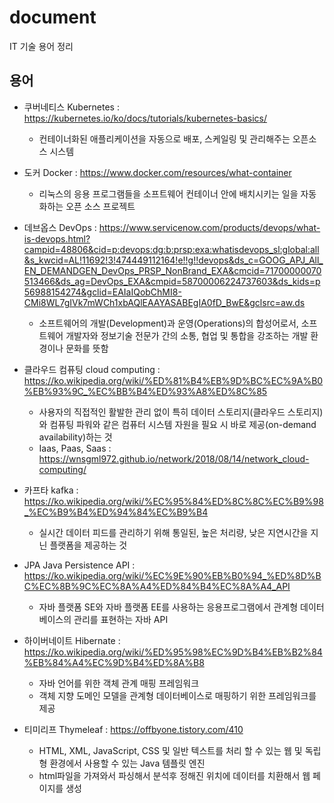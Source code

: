 # document
IT 기술 용어 정리

## 용어
  - 쿠버네티스 Kubernetes : https://kubernetes.io/ko/docs/tutorials/kubernetes-basics/
    * 컨테이너화된 애플리케이션을 자동으로 배포, 스케일링 및 관리해주는 오픈소스 시스템
    
  - 도커 Docker : https://www.docker.com/resources/what-container
    * 리눅스의 응용 프로그램들을 소프트웨어 컨테이너 안에 배치시키는 일을 자동화하는 오픈 소스 프로젝트
    
  - 데브옵스 DevOps : https://www.servicenow.com/products/devops/what-is-devops.html?campid=48806&cid=p:devops:dg:b:prsp:exa:whatisdevops_sl:global:all&s_kwcid=AL!11692!3!474449112164!e!!g!!devops&ds_c=GOOG_APJ_All_EN_DEMANDGEN_DevOps_PRSP_NonBrand_EXA&cmcid=71700000070513466&ds_ag=DevOps_EXA&cmpid=58700006224737603&ds_kids=p56988154274&gclid=EAIaIQobChMI8-CMi8WL7gIVk7mWCh1xbAQlEAAYASABEgIA0fD_BwE&gclsrc=aw.ds
    * 소프트웨어의 개발(Development)과 운영(Operations)의 합성어로서, 소프트웨어 개발자와 정보기술 전문가 간의 소통, 협업 및 통합을 강조하는 개발 환경이나 문화를 뜻함
    
  - 클라우드 컴퓨팅 cloud computing : https://ko.wikipedia.org/wiki/%ED%81%B4%EB%9D%BC%EC%9A%B0%EB%93%9C_%EC%BB%B4%ED%93%A8%ED%8C%85
    * 사용자의 직접적인 활발한 관리 없이 특히 데이터 스토리지(클라우드 스토리지)와 컴퓨팅 파워와 같은 컴퓨터 시스템 자원을 필요 시 바로 제공(on-demand availability)하는 것
    - Iaas, Paas, Saas : https://wnsgml972.github.io/network/2018/08/14/network_cloud-computing/

  - 카프타 kafka : https://ko.wikipedia.org/wiki/%EC%95%84%ED%8C%8C%EC%B9%98_%EC%B9%B4%ED%94%84%EC%B9%B4
    * 실시간 데이터 피드를 관리하기 위해 통일된, 높은 처리량, 낮은 지연시간을 지닌 플랫폼을 제공하는 것

  - JPA Java Persistence API : https://ko.wikipedia.org/wiki/%EC%9E%90%EB%B0%94_%ED%8D%BC%EC%8B%9C%EC%8A%A4%ED%84%B4%EC%8A%A4_API
    * 자바 플랫폼 SE와 자바 플랫폼 EE를 사용하는 응용프로그램에서 관계형 데이터베이스의 관리를 표현하는 자바 API

  - 하이버네이트 Hibernate : https://ko.wikipedia.org/wiki/%ED%95%98%EC%9D%B4%EB%B2%84%EB%84%A4%EC%9D%B4%ED%8A%B8
    * 자바 언어를 위한 객체 관계 매핑 프레임워크
    * 객체 지향 도메인 모델을 관계형 데이터베이스로 매핑하기 위한 프레임워크를 제공

  - 티미리프 Thymeleaf : https://offbyone.tistory.com/410
    * HTML, XML, JavaScript, CSS 및 일반 텍스트를 처리 할 수 있는 웹 및 독립형 환경에서 사용할 수 있는 Java 템플릿 엔진
    * html파일을 가져와서 파싱해서 분석후 정해진 위치에 데이터를 치환해서 웹 페이지를 생성
